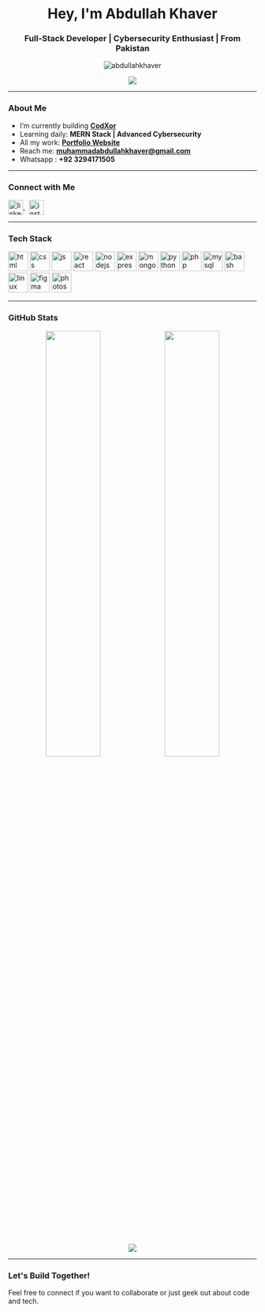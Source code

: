 <h1 align="center">Hey, I'm Abdullah Khaver</h1>
<h3 align="center">Full-Stack Developer | Cybersecurity Enthusiast | From Pakistan</h3>

<p align="center">
  <img src="https://komarev.com/ghpvc/?username=abdullahkhaver&label=Profile%20views&color=0e75b6&style=flat" alt="abdullahkhaver" />
</p>

<p align="center">
  <a href="https://github.com/abdullahkhaver">
    <img src="https://github-profile-trophy.vercel.app/?username=abdullahkhaver&theme=onedark&no-frame=true&no-bg=true&margin-w=10" />
  </a>
</p>

---

### About Me

- I’m currently building **[CodXor](https://github.com/abdullahkhaver/codxor)**
- Learning daily: **MERN Stack | Advanced Cybersecurity**
- All my work: **[Portfolio Website](https://abdullahkhaver.github.io/portfolio/)**
- Reach me: **muhammadabdullahkhaver@gmail.com**
- Whatsapp : **+92 3294171505**

---

### Connect with Me

<p align="left">
  <a href="https://linkedin.com/in/muhammadabdullahkhaver" target="_blank">
    <img align="center" src="https://cdn.jsdelivr.net/npm/simple-icons@v5/icons/linkedin.svg" alt="linkedin" height="30" width="30" />
  </a>
  &nbsp;
  <a href="https://instagram.com/abdullahkhaver" target="_blank">
    <img align="center" src="https://cdn.jsdelivr.net/npm/simple-icons@v5/icons/instagram.svg" alt="instagram" height="30" width="30" />
  </a>
</p>

---

### Tech Stack

<p align="left">
  <img src="https://cdn.jsdelivr.net/gh/devicons/devicon/icons/html5/html5-original.svg" alt="html" width="40"/>
  <img src="https://cdn.jsdelivr.net/gh/devicons/devicon/icons/css3/css3-original.svg" alt="css" width="40"/>
  <img src="https://cdn.jsdelivr.net/gh/devicons/devicon/icons/javascript/javascript-original.svg" alt="js" width="40"/>
  <img src="https://cdn.jsdelivr.net/gh/devicons/devicon/icons/react/react-original.svg" alt="react" width="40"/>
  <img src="https://cdn.jsdelivr.net/gh/devicons/devicon/icons/nodejs/nodejs-original.svg" alt="nodejs" width="40"/>
  <img src="https://cdn.jsdelivr.net/gh/devicons/devicon/icons/express/express-original.svg" alt="express" width="40"/>
  <img src="https://cdn.jsdelivr.net/gh/devicons/devicon/icons/mongodb/mongodb-original.svg" alt="mongodb" width="40"/>
  <img src="https://cdn.jsdelivr.net/gh/devicons/devicon/icons/python/python-original.svg" alt="python" width="40"/>
  <img src="https://cdn.jsdelivr.net/gh/devicons/devicon/icons/php/php-original.svg" alt="php" width="40"/>
  <img src="https://cdn.jsdelivr.net/gh/devicons/devicon/icons/mysql/mysql-original.svg" alt="mysql" width="40"/>
  <img src="https://cdn.jsdelivr.net/gh/devicons/devicon/icons/bash/bash-original.svg" alt="bash" width="40"/>
  <img src="https://cdn.jsdelivr.net/gh/devicons/devicon/icons/linux/linux-original.svg" alt="linux" width="40"/>
  <img src="https://cdn.jsdelivr.net/gh/devicons/devicon/icons/figma/figma-original.svg" alt="figma" width="40"/>
  <img src="https://cdn.jsdelivr.net/gh/devicons/devicon/icons/photoshop/photoshop-line.svg" alt="photoshop" width="40"/>
</p>

---

### GitHub Stats

<p align="center">
  <img src="https://github-readme-stats.vercel.app/api?username=abdullahkhaver&show_icons=true&theme=radical" width="47%" />
  <img src="https://github-readme-stats.vercel.app/api/top-langs/?username=abdullahkhaver&layout=compact&theme=radical" width="47%" />
</p>

<p align="center">
  <img src="https://github-readme-streak-stats.herokuapp.com?user=abdullahkhaver&theme=radical&date_format=M%20j%5B%2C%20Y%5D" />
</p>

---

### Let's Build Together!
Feel free to connect if you want to collaborate or just geek out about code and tech.

